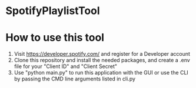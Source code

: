 # SpotifyPlaylistTool


# How to use this tool
1. Visit https://developer.spotify.com/ and register for a Developer account
2. Clone this repository and install the needed packages, and create a .env file for your "Client ID" and "Client Secret"
3. Use "python main.py" to run this application with the GUI or use the CLI by passing the CMD line arguments listed in cli.py

 